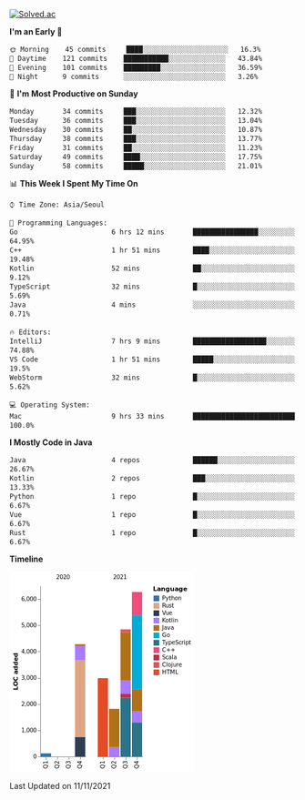[![Solved.ac](http://mazassumnida.wtf/api/v2/generate_badge?boj=kuckjwi)](https://solved.ac/kuckjwi)
<!--START_SECTION:waka-->
**I'm an Early 🐤** 

```text
🌞 Morning    45 commits     ████░░░░░░░░░░░░░░░░░░░░░   16.3% 
🌆 Daytime    121 commits    ███████████░░░░░░░░░░░░░░   43.84% 
🌃 Evening    101 commits    █████████░░░░░░░░░░░░░░░░   36.59% 
🌙 Night      9 commits      ░░░░░░░░░░░░░░░░░░░░░░░░░   3.26%

```
📅 **I'm Most Productive on Sunday** 

```text
Monday       34 commits     ███░░░░░░░░░░░░░░░░░░░░░░   12.32% 
Tuesday      36 commits     ███░░░░░░░░░░░░░░░░░░░░░░   13.04% 
Wednesday    30 commits     ██░░░░░░░░░░░░░░░░░░░░░░░   10.87% 
Thursday     38 commits     ███░░░░░░░░░░░░░░░░░░░░░░   13.77% 
Friday       31 commits     ██░░░░░░░░░░░░░░░░░░░░░░░   11.23% 
Saturday     49 commits     ████░░░░░░░░░░░░░░░░░░░░░   17.75% 
Sunday       58 commits     █████░░░░░░░░░░░░░░░░░░░░   21.01%

```


📊 **This Week I Spent My Time On** 

```text
⌚︎ Time Zone: Asia/Seoul

💬 Programming Languages: 
Go                       6 hrs 12 mins       ████████████████░░░░░░░░░   64.95% 
C++                      1 hr 51 mins        ████░░░░░░░░░░░░░░░░░░░░░   19.48% 
Kotlin                   52 mins             ██░░░░░░░░░░░░░░░░░░░░░░░   9.12% 
TypeScript               32 mins             █░░░░░░░░░░░░░░░░░░░░░░░░   5.69% 
Java                     4 mins              ░░░░░░░░░░░░░░░░░░░░░░░░░   0.71%

🔥 Editors: 
IntelliJ                 7 hrs 9 mins        ██████████████████░░░░░░░   74.88% 
VS Code                  1 hr 51 mins        █████░░░░░░░░░░░░░░░░░░░░   19.5% 
WebStorm                 32 mins             █░░░░░░░░░░░░░░░░░░░░░░░░   5.62%

💻 Operating System: 
Mac                      9 hrs 33 mins       █████████████████████████   100.0%

```

**I Mostly Code in Java** 

```text
Java                     4 repos             ██████░░░░░░░░░░░░░░░░░░░   26.67% 
Kotlin                   2 repos             ███░░░░░░░░░░░░░░░░░░░░░░   13.33% 
Python                   1 repo              █░░░░░░░░░░░░░░░░░░░░░░░░   6.67% 
Vue                      1 repo              █░░░░░░░░░░░░░░░░░░░░░░░░   6.67% 
Rust                     1 repo              █░░░░░░░░░░░░░░░░░░░░░░░░   6.67%

```


**Timeline**

![Chart not found](https://raw.githubusercontent.com/kuckjwi0928/kuckjwi0928/master/charts/bar_graph.png) 


 Last Updated on 11/11/2021
<!--END_SECTION:waka-->
